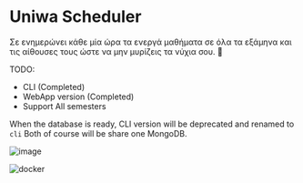# Uniwa Scheduler 

Σε ενημερώνει κάθε μία ώρα τα ενεργά μαθήματα σε όλα τα εξάμηνα και τις αίθουσες τους ώστε να μην μυρίζεις τα νύχια σου. 🙂

TODO:
* CLI (Completed)
* WebApp version (Completed)
* Support All semesters


When the database is ready, CLI version will be deprecated and renamed to `cli`
Both of course will be share one MongoDB.

![image](https://user-images.githubusercontent.com/30930688/163730102-f6919906-e34c-41f0-b2ce-a6e071dfe30b.png)

![docker](https://i.morioh.com/4ced3d48df.png)

